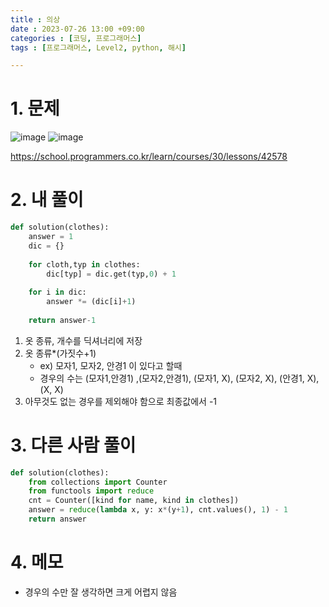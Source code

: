 ```yaml
---
title : 의상
date : 2023-07-26 13:00 +09:00
categories : [코딩, 프로그래머스]
tags : [프로그래머스, Level2, python, 해시]

---
```

# 1. 문제
![image](https://github.com/mini0-0/mini0-0.github.io/assets/63296983/2844a99e-2832-478f-bb74-1fe35a5b0fb6)
![image](https://github.com/mini0-0/mini0-0.github.io/assets/63296983/442b0e0b-8d8c-48ab-9a10-f0f019b369fe)

<https://school.programmers.co.kr/learn/courses/30/lessons/42578>

# 2. 내 풀이

```python
def solution(clothes):
    answer = 1
    dic = {}
    
    for cloth,typ in clothes:
        dic[typ] = dic.get(typ,0) + 1
    
    for i in dic:
        answer *= (dic[i]+1)
    
    return answer-1
```

1. 옷 종류, 개수를 딕셔너리에 저장
2. 옷 종류*(가짓수+1) 
    - ex) 모자1, 모자2, 안경1 이 있다고 할때
    - 경우의 수는 (모자1,안경1) ,(모자2,안경1), (모자1, X), (모자2, X), (안경1, X), (X, X)
3. 아무것도 없는 경우를 제외해야 함으로 최종값에서 -1

# 3. 다른 사람 풀이

```python
def solution(clothes):
    from collections import Counter
    from functools import reduce
    cnt = Counter([kind for name, kind in clothes])
    answer = reduce(lambda x, y: x*(y+1), cnt.values(), 1) - 1
    return answer
```

# 4. 메모

- 경우의 수만 잘 생각하면 크게 어렵지 않음

